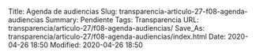 Title: Agenda de audiencias
Slug: transparencia-articulo-27-f08-agenda-audiencias
Summary: Pendiente
Tags: Transparencia
URL: transparencia/articulo-27/f08-agenda-audiencias/
Save_As: transparencia/articulo-27/f08-agenda-audiencias/index.html
Date: 2020-04-26 18:50
Modified: 2020-04-26 18:50


 



